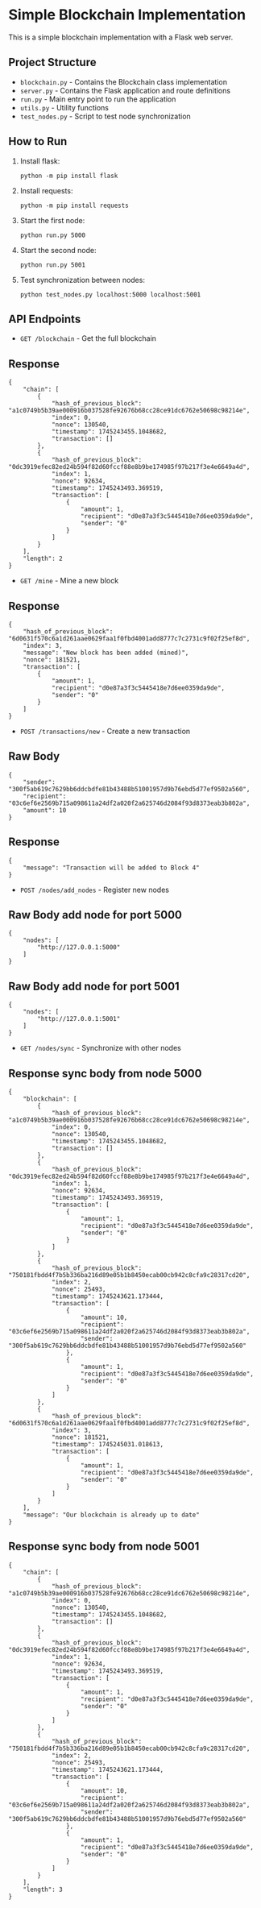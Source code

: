 # Simple Blockchain Implementation

This is a simple blockchain implementation with a Flask web server.

## Project Structure

- `blockchain.py` - Contains the Blockchain class implementation
- `server.py` - Contains the Flask application and route definitions
- `run.py` - Main entry point to run the application
- `utils.py` - Utility functions
- `test_nodes.py` - Script to test node synchronization

## How to Run

1. Install flask:

   ```
   python -m pip install flask
   ```

2. Install requests:

   ```
   python -m pip install requests
   ```

3. Start the first node:

   ```
   python run.py 5000
   ```

4. Start the second node:

   ```
   python run.py 5001
   ```

5. Test synchronization between nodes:
   ```
   python test_nodes.py localhost:5000 localhost:5001
   ```

## API Endpoints

- `GET /blockchain` - Get the full blockchain

## Response

```
{
    "chain": [
        {
            "hash_of_previous_block": "a1c0749b5b39ae000916b037528fe92676b68cc28ce91dc6762e50698c98214e",
            "index": 0,
            "nonce": 130540,
            "timestamp": 1745243455.1048682,
            "transaction": []
        },
        {
            "hash_of_previous_block": "0dc3919efec82ed24b594f82d60fccf88e8b9be174985f97b217f3e4e6649a4d",
            "index": 1,
            "nonce": 92634,
            "timestamp": 1745243493.369519,
            "transaction": [
                {
                    "amount": 1,
                    "recipient": "d0e87a3f3c5445418e7d6ee0359da9de",
                    "sender": "0"
                }
            ]
        }
    ],
    "length": 2
}
```

- `GET /mine` - Mine a new block

## Response

```
{
    "hash_of_previous_block": "6d0631f570c6a1d261aae0629faa1f0fbd4001add8777c7c2731c9f02f25ef8d",
    "index": 3,
    "message": "New block has been added (mined)",
    "nonce": 181521,
    "transaction": [
        {
            "amount": 1,
            "recipient": "d0e87a3f3c5445418e7d6ee0359da9de",
            "sender": "0"
        }
    ]
}
```

- `POST /transactions/new` - Create a new transaction

## Raw Body

```
{
    "sender": "300f5ab619c7629bb6ddcbdfe81b43488b51001957d9b76ebd5d77ef9502a560",
    "recipient": "03c6ef6e2569b715a098611a24df2a020f2a625746d2084f93d8373eab3b802a",
    "amount": 10
}
```

## Response

```
{
    "message": "Transaction will be added to Block 4"
}
```

- `POST /nodes/add_nodes` - Register new nodes

## Raw Body add node for port 5000

```
{
    "nodes": [
        "http://127.0.0.1:5000"
    ]
}
```

## Raw Body add node for port 5001

```
{
    "nodes": [
        "http://127.0.0.1:5001"
    ]
}
```

- `GET /nodes/sync` - Synchronize with other nodes

## Response sync body from node 5000

```
{
    "blockchain": [
        {
            "hash_of_previous_block": "a1c0749b5b39ae000916b037528fe92676b68cc28ce91dc6762e50698c98214e",
            "index": 0,
            "nonce": 130540,
            "timestamp": 1745243455.1048682,
            "transaction": []
        },
        {
            "hash_of_previous_block": "0dc3919efec82ed24b594f82d60fccf88e8b9be174985f97b217f3e4e6649a4d",
            "index": 1,
            "nonce": 92634,
            "timestamp": 1745243493.369519,
            "transaction": [
                {
                    "amount": 1,
                    "recipient": "d0e87a3f3c5445418e7d6ee0359da9de",
                    "sender": "0"
                }
            ]
        },
        {
            "hash_of_previous_block": "750181fbdd4f7b5b336ba216d89e05b1b8450ecab00cb942c8cfa9c28317cd20",
            "index": 2,
            "nonce": 25493,
            "timestamp": 1745243621.173444,
            "transaction": [
                {
                    "amount": 10,
                    "recipient": "03c6ef6e2569b715a098611a24df2a020f2a625746d2084f93d8373eab3b802a",
                    "sender": "300f5ab619c7629bb6ddcbdfe81b43488b51001957d9b76ebd5d77ef9502a560"
                },
                {
                    "amount": 1,
                    "recipient": "d0e87a3f3c5445418e7d6ee0359da9de",
                    "sender": "0"
                }
            ]
        },
        {
            "hash_of_previous_block": "6d0631f570c6a1d261aae0629faa1f0fbd4001add8777c7c2731c9f02f25ef8d",
            "index": 3,
            "nonce": 181521,
            "timestamp": 1745245031.018613,
            "transaction": [
                {
                    "amount": 1,
                    "recipient": "d0e87a3f3c5445418e7d6ee0359da9de",
                    "sender": "0"
                }
            ]
        }
    ],
    "message": "Our blockchain is already up to date"
}
```

## Response sync body from node 5001

```
{
    "chain": [
        {
            "hash_of_previous_block": "a1c0749b5b39ae000916b037528fe92676b68cc28ce91dc6762e50698c98214e",
            "index": 0,
            "nonce": 130540,
            "timestamp": 1745243455.1048682,
            "transaction": []
        },
        {
            "hash_of_previous_block": "0dc3919efec82ed24b594f82d60fccf88e8b9be174985f97b217f3e4e6649a4d",
            "index": 1,
            "nonce": 92634,
            "timestamp": 1745243493.369519,
            "transaction": [
                {
                    "amount": 1,
                    "recipient": "d0e87a3f3c5445418e7d6ee0359da9de",
                    "sender": "0"
                }
            ]
        },
        {
            "hash_of_previous_block": "750181fbdd4f7b5b336ba216d89e05b1b8450ecab00cb942c8cfa9c28317cd20",
            "index": 2,
            "nonce": 25493,
            "timestamp": 1745243621.173444,
            "transaction": [
                {
                    "amount": 10,
                    "recipient": "03c6ef6e2569b715a098611a24df2a020f2a625746d2084f93d8373eab3b802a",
                    "sender": "300f5ab619c7629bb6ddcbdfe81b43488b51001957d9b76ebd5d77ef9502a560"
                },
                {
                    "amount": 1,
                    "recipient": "d0e87a3f3c5445418e7d6ee0359da9de",
                    "sender": "0"
                }
            ]
        }
    ],
    "length": 3
}
```
